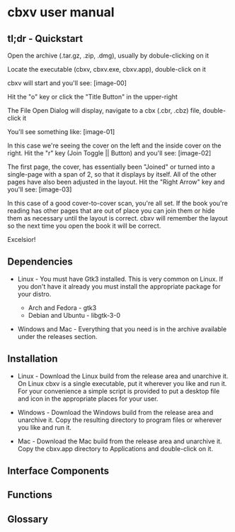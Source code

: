 # cbxv user manual

## tl;dr - Quickstart
Open the archive (.tar.gz, .zip, .dmg), usually by dobule-clicking on it

Locate the executable (cbxv, cbxv.exe, cbxv.app), double-click on it

cbxv will start and you'll see:
[image-00]

Hit the "o" key or click the "Title Button" in the upper-right

The File Open Dialog will display, navigate to a cbx (.cbr, .cbz) file, double-click it

You'll see something like:
[image-01]

In this case we're seeing the cover on the left and the inside cover on the right. 
Hit the "r" key (Join Toggle || Button) and you'll see:
[image-02]

The first page, the cover, has essentially been "Joined" or turned into a single-page
with a span of 2, so that it displays by itself. All of the other pages have also been
adjusted in the layout. Hit the "Right Arrow" key and you'll see:
[image-03]

In this case of a good cover-to-cover scan, you're all set. If the book you're reading
has other pages that are out of place you can join them or hide them as necessary
until the layout is correct. cbxv will remember the layout so the next time you open
the book it will be correct.

Excelsior!

## Dependencies
- Linux - You must have Gtk3 installed. This is very common on Linux. If you 
    don't have it already you must install the appropriate package for your 
    distro.

    - Arch and Fedora   - gtk3
    - Debian and Ubuntu - libgtk-3-0

- Windows and Mac - Everything that you need is in the archive available under 
    the releases section.

## Installation
-   Linux - Download the Linux build from the release area and unarchive it. 
    On Linux cbxv is a single executable, put it wherever you like and run it. 
    For your convenience a simple script is provided to put a desktop file and 
    icon in the appropriate places for your user.

-   Windows - Download the Windows build from the release area and unarchive it. 
    Copy the resulting directory to program files or wherever you like and run it.

-   Mac - Download the Mac build from the release area and unarchive it. Copy the 
    cbxv.app directory to Applications and double-click on it.

## Interface Components

## Functions

## Glossary

